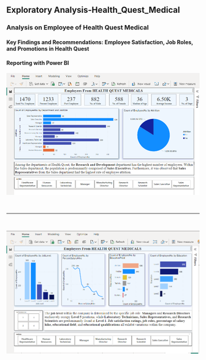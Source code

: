 <h2>Exploratory Analysis-Health_Quest_Medical</h2>
<h3>Analysis on Employee of Health Quest Medical</h3>

<h4>Key Findings and Recommendations: Employee Satisfaction, Job Roles, and Promotions in Health Quest</h4>
<h4>Reporting with Power BI</h4>

![My Image](assets/img2.png)

<br>
<hr>
<br>

![My Image](assets/img1.png)
<br>
<br>




